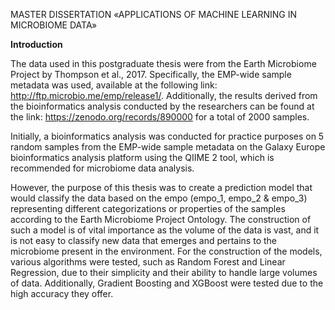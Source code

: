 MASTER DISSERTATION «APPLICATIONS OF MACHINE LEARNING IN MICROBIOME DATA»

**Introduction**

The data used in this postgraduate thesis were from the Earth Microbiome Project by Thompson et al., 2017. Specifically, the EMP-wide sample metadata was used, available at the following link: http://ftp.microbio.me/emp/release1/. Additionally, the results derived from the bioinformatics analysis conducted by the researchers can be found at the link: https://zenodo.org/records/890000 for a total of 2000 samples.

Initially, a bioinformatics analysis was conducted for practice purposes on 5 random samples from the EMP-wide sample metadata on the Galaxy Europe bioinformatics analysis platform using the QIIME 2 tool, which is recommended for microbiome data analysis.

However, the purpose of this thesis was to create a prediction model that would classify the data based on the empo (empo_1, empo_2 & empo_3) representing different categorizations or properties of the samples according to the Earth Microbiome Project Ontology. The construction of such a model is of vital importance as the volume of the data is vast, and it is not easy to classify new data that emerges and pertains to the microbiome present in the environment. For the construction of the models, various algorithms were tested, such as Random Forest and Linear Regression, due to their simplicity and their ability to handle large volumes of data. Additionally, Gradient Boosting and XGBoost were tested due to the high accuracy they offer.
